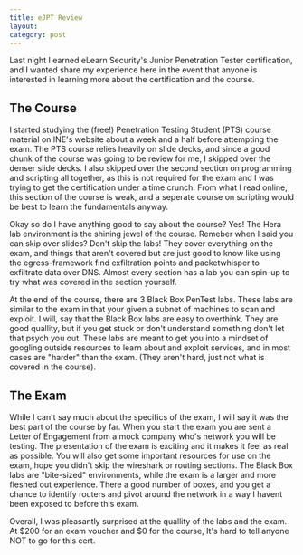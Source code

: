 ```yaml
---
title: eJPT Review
layout: 
category: post
---
```



Last night I earned eLearn Security's Junior Penetration Tester certification, and I wanted share my experience here in the event that anyone is interested in learning more about the certification and the course.
<br/>

## The Course
I started studying the (free!) Penetration Testing Student (PTS) course material on INE's website about a week and a half before attempting the exam.  The PTS course relies heavily on slide decks, and since a good chunk of the course was going to be review for me, I skipped over the denser slide decks.  I also skipped over the second section on programming and scripting all together, as this is not required for the exam and I was trying to get the certification under a time crunch.  From what I read online, this section of the course is weak, and a seperate course on scripting would be best to learn the fundamentals anyway.
<br/>

Okay so do I have anything good to say about the course? Yes! The Hera lab environment is the shining jewel of the course.  Remeber when I said you can skip over slides? Don't skip the labs!  They cover everything on the exam, and things that aren't covered but are just good to know like using the egress-framework find exfiltration points and packetwhisper to exfiltrate data over DNS.  Almost every section has a lab you can spin-up to try what was covered in the section yourself.
<br/>

At the end of the course, there are 3 Black Box PenTest labs.  These labs are similar to the exam in that your given a subnet of machines to scan and exploit.  I will, say that the Black Box labs are easy to overthink.  They are good quallity, but if you get stuck or don't understand something don't let that psych you out.  These labs are meant to get you into a mindset of googling outside resources to learn about and exploit services, and in most cases are "harder" than the exam. (They aren't hard, just not what is covered in the course).
<br/>

## The Exam
While I can't say much about the specifics of the exam, I will say it was the best part of the course by far.  When you start the exam you are sent a Letter of Engagement from a mock company who's network you will be testing.  The presentation of the exam is exciting and it makes it feel as real as possible.  You will also get some important resources for use on the exam, hope you didn't skip the wireshark or routing sections.  The Black Box labs are "bite-sized" environments, while the exam is a larger and more fleshed out experience.  There a good number of boxes, and you get a chance to identify routers and pivot around the network in a way I havent been exposed to before this exam.
<br/>

Overall, I was pleasantly surprised at the quallity of the labs and the exam.  At $200 for an exam voucher and $0 for the course, It's hard to tell anyone NOT to go for this cert.